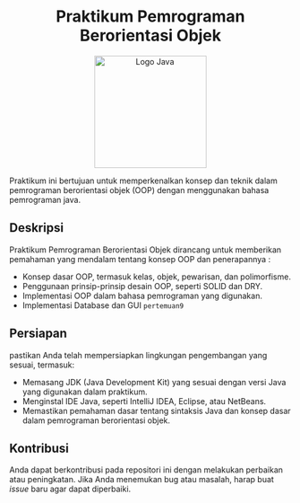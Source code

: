 <h1 align="center"> Praktikum Pemrograman Berorientasi Objek </h1>

<p align="center">
  <img src="https://www.oracle.com/a/ocom/img/cb71-java-logo.png" alt="Logo Java" width="200">
</p>

Praktikum ini bertujuan untuk memperkenalkan konsep dan teknik dalam pemrograman berorientasi objek (OOP) dengan menggunakan bahasa pemrograman java.

## Deskripsi 
Praktikum Pemrograman Berorientasi Objek dirancang untuk memberikan pemahaman yang mendalam tentang konsep OOP dan penerapannya :
- Konsep dasar OOP, termasuk kelas, objek, pewarisan, dan polimorfisme.
- Penggunaan prinsip-prinsip desain OOP, seperti SOLID dan DRY.
- Implementasi OOP dalam bahasa pemrograman yang digunakan.
- Implementasi Database dan GUI `pertemuan9`

## Persiapan 
pastikan Anda telah mempersiapkan lingkungan pengembangan yang sesuai, termasuk:
- Memasang JDK (Java Development Kit) yang sesuai dengan versi Java yang digunakan dalam praktikum.
- Menginstal IDE Java, seperti IntelliJ IDEA, Eclipse, atau NetBeans.
- Memastikan pemahaman dasar tentang sintaksis Java dan konsep dasar dalam pemrograman berorientasi objek.

## Kontribusi
Anda dapat berkontribusi pada repositori ini dengan melakukan perbaikan atau peningkatan. Jika Anda menemukan bug atau masalah, harap buat _issue_ baru agar dapat diperbaiki.


